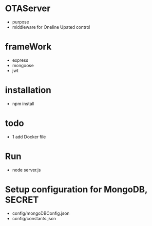 # OTAServer
+ purpose
+   middleware for Oneline Upated control
# frameWork
+ express
+ mongoose
+ jwt
# installation
+ npm install
# todo
+ 1 add Docker file
# Run 
+ node server.js
# Setup configuration for MongoDB, SECRET
+ config/mongoDBConfig.json
+ config/constants.json